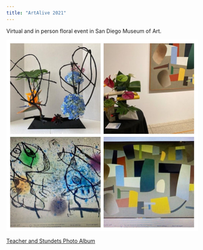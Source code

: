 ```yaml
---
title: "ArtAlive 2021"
---
```

Virtual and in person floral event in San Diego Museum of Art.

<img src="/assets/images/artalive2.jpg" alt="" class="full">


<a href="https://photos.app.goo.gl/u5keQwiwCgJv3jK27"  >Teacher and Stundets Photo Album </a>



